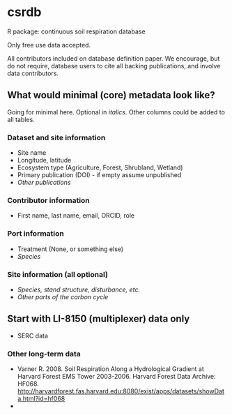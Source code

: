 # csrdb
R package: continuous soil respiration database

Only free use data accepted.

All contributors included on database definition paper. We encourage, but do not require, database users to cite all backing publications, and involve data contributors.

## What would minimal (core) metadata look like?

Going for minimal here. Optional in _italics_. Other columns could be added to all tables.

### Dataset and site information

* Site name
* Longitude, latitude
* Ecosystem type (Agriculture, Forest, Shrubland, Wetland)
* Primary publication (DOI) - if empty assume unpublished
* _Other publications_

### Contributor information

* First name, last name, email, ORCID, role

### Port information

* Treatment (None, or something else)
* _Species_

### Site information (all optional)

* _Species, stand structure, disturbance, etc._
* _Other parts of the carbon cycle_

## Start with LI-8150 (multiplexer) data only

* SERC data


### Other long-term data

* Varner R. 2008. Soil Respiration Along a Hydrological Gradient at Harvard Forest EMS Tower 2003-2006. Harvard Forest Data Archive: HF068. http://harvardforest.fas.harvard.edu:8080/exist/apps/datasets/showData.html?id=hf068
* 
